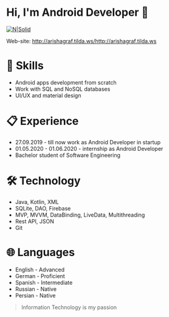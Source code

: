 
# Hi, I'm Android Developer 👋

[![N|Solid](https://www.vectorico.com/wp-content/uploads/2018/02/Linkedin-full-logo-300x74.png)](https://linkedin.com/in/aryna-sukhai)

Web-site: http://arishagraf.tilda.ws/http://arishagraf.tilda.ws

# 📎 Skills


  - Android apps development from scratch 
  - Work with SQL and NoSQL databases
  - UI/UX and material design

# 📋 Experience

  - 27.09.2019 - till now work as Android Developer in startup
  - 01.05.2020 - 01.06.2020 - internship as Android Developer
  - Bachelor student of Software Engineering

# 🛠 Technology

- Java, Kotlin, XML
- SQLite, DAO, Firebase
- MVP, MVVM, DataBinding, LiveData, Multithreading
- Rest API, JSON
- Git
 
# 🌐 Languages

- English - Advanced
- German - Proficient
- Spanish - Intermediate
- Russian - Native
- Persian - Native






> Information Technology is my passion
